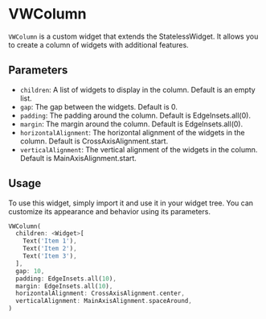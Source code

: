 # VWColumn

`VWColumn` is a custom widget that extends the StatelessWidget. It allows you to create a column of widgets with additional features.

## Parameters

- `children`: A list of widgets to display in the column. Default is an empty list.
- `gap`: The gap between the widgets. Default is 0.
- `padding`: The padding around the column. Default is EdgeInsets.all(0).
- `margin`: The margin around the column. Default is EdgeInsets.all(0).
- `horizontalAlignment`: The horizontal alignment of the widgets in the column. Default is CrossAxisAlignment.start.
- `verticalAlignment`: The vertical alignment of the widgets in the column. Default is MainAxisAlignment.start.

## Usage

To use this widget, simply import it and use it in your widget tree. You can customize its appearance and behavior using its parameters.

```dart
VWColumn(
  children: <Widget>[
    Text('Item 1'),
    Text('Item 2'),
    Text('Item 3'),
  ],
  gap: 10,
  padding: EdgeInsets.all(10),
  margin: EdgeInsets.all(10),
  horizontalAlignment: CrossAxisAlignment.center,
  verticalAlignment: MainAxisAlignment.spaceAround,
)
